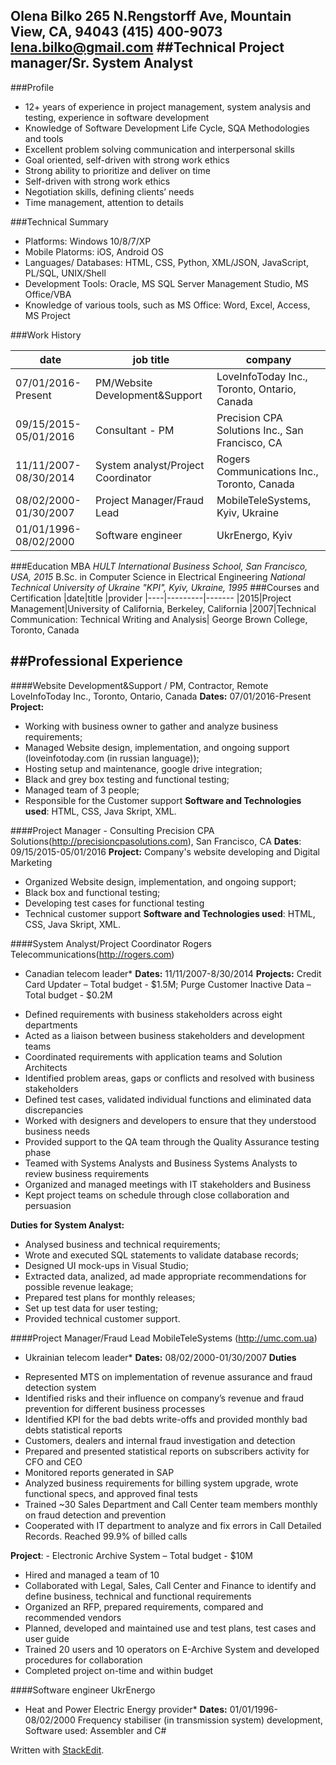 
**Olena Bilko**
265 N.Rengstorff Ave, Mountain View, CA, 94043
(415) 400-9073 
[lena.bilko@gmail.com](mailto:lena.bilko@gmail.com "email")
##Technical Project manager/Sr. System Analyst
----
###Profile
* 12+ years of experience in project management, system analysis and testing, experience in software development
* Knowledge of Software Development Life Cycle, SQA Methodologies and tools
* Excellent problem solving communication and interpersonal skills
* Goal oriented, self-driven with strong work ethics
* Strong ability to prioritize and deliver on time
* Self-driven with strong work ethics
* Negotiation skills, defining clients’ needs
* Time management, attention to details

###Technical Summary
* Platforms:    Windows 10/8/7/XP
* Mobile Platorms:	iOS, Android OS
* Languages/ Databases:	HTML, CSS, Python, XML/JSON, JavaScript, PL/SQL, UNIX/Shell
* Development Tools:	Oracle, MS SQL Server Management Studio, MS Office/VBA 
* Knowledge of various tools, such as MS Office: Word, Excel, Access, MS Project


###Work History

|date|job title|company
|----|---------|-------
|07/01/2016-Present   |PM/Website Development&Support| LoveInfoToday Inc., Toronto, Ontario, Canada|
|09/15/2015-05/01/2016|Consultant - PM| Precision CPA Solutions Inc., San Francisco, CA| 
|11/11/2007-08/30/2014|System analyst/Project Coordinator|Rogers Communications Inc., Toronto, Canada|
|08/02/2000-01/30/2007|Project Manager/Fraud Lead|MobileTeleSystems, Kyiv, Ukraine|
|01/01/1996-08/02/2000|Software engineer|UkrEnergo, Kyiv|
###Education
MBA
*HULT International Business School, San Francisco, USA, 2015*
B.Sc. in Computer Science in Electrical Engineering
*National Technical University of Ukraine "KPI", Kyiv, Ukraine, 1995*
###Courses and Certification
|date|title    |provider
|----|---------|-------
|2015|Project Management|University of California, Berkeley, California
|2007|Technical Communication: Technical Writing and Analysis|	George Brown College, Toronto, Canada


##Professional Experience
----

####Website Development&Support / PM, Contractor, Remote	
LoveInfoToday Inc., Toronto, Ontario, Canada 
**Dates:** 07/01/2016-Present
**Project:**
- Working with business owner to gather and analyze business requirements;
- Managed Website design, implementation, and ongoing support (loveinfotoday.com (in russian language));
- Hosting setup and maintenance, google drive integration;
- Black and grey box testing and functional testing;
- Managed team of 3 people;
- Responsible for the Customer support
**Software and Technologies used**:	HTML, CSS, Java Skript, XML.

####Project Manager - Consulting
Precision CPA Solutions(http://precisioncpasolutions.com), San Francisco, CA
**Dates**: 09/15/2015-05/01/2016
**Project:** Company's website developing and Digital Marketing
- Organized Website design,  implementation, and ongoing support;
- Black box and functional testing;
- Developing test cases for  functional testing
- Technical customer support
**Software and Technologies used**:	HTML, CSS, Java Skript, XML.

####System Analyst/Project Coordinator
Rogers Telecommunications(http://rogers.com)
* Canadian telecom leader*
**Dates:** 11/11/2007-8/30/2014
**Projects:**
Credit Card Updater – Total budget - $1.5M; 
Purge Customer Inactive Data –Total budget - $0.2M
- Defined requirements with business stakeholders across eight departments
- Acted as a liaison between business stakeholders and development teams
- Coordinated requirements with application teams and Solution Architects
- Identified problem areas, gaps or conflicts and resolved with business stakeholders
- Defined test cases, validated individual functions and eliminated data discrepancies
- Worked with designers and developers to ensure that they understood business needs
- Provided support to the QA team through the Quality Assurance testing phase
- Teamed with Systems Analysts and Business Systems Analysts to review business requirements
- Organized and managed meetings with IT stakeholders and Business
- Kept project teams on schedule through close collaboration and persuasion

**Duties for System Analyst:**
- Analysed business and technical requirements; 
- Wrote and executed SQL statements to validate database records;
- Designed UI mock-ups in Visual Studio;
- Extracted data, analized, ad made appropriate recommendations for possible revenue leakage;
- Prepared test plans for monthly releases;
- Set up test data for user testing;
- Provided technical customer support.

####Project Manager/Fraud Lead
MobileTeleSystems (http://umc.com.ua)
* Ukrainian telecom leader*
**Dates:** 08/02/2000-01/30/2007
**Duties**
- Represented MTS on implementation of revenue assurance and fraud detection system   
- Identified risks and their influence on company’s revenue and fraud prevention for different business processes
- Identified KPI for the bad debts write-offs and provided monthly bad debts statistical reports 
- Customers, dealers and internal fraud investigation and detection
- Prepared and presented statistical reports on subscribers activity for CFO and CEO 
- Monitored reports generated in SAP 
- Analyzed business requirements for billing system upgrade, wrote functional specs, and approved final tests
- Trained ~30 Sales Department and Call Center team members monthly on fraud detection and prevention 
- Cooperated with IT department to analyze and fix errors in Call Detailed Records. Reached 99.9% of billed calls 

**Project**: - Electronic Archive System – Total budget - $10M	            		
- Hired and managed a team of 10 
- Collaborated with Legal, Sales, Call Center and Finance to identify and define business, technical and functional requirements
- Organized an RFP, prepared requirements, compared and recommended vendors
- Planned, developed and maintained use and test plans, test cases and user guide
- Trained 20 users and 10 operators on E-Archive System and developed procedures for collaboration 
- Completed project on-time and within budget 

####Software engineer
UkrEnergo
* Heat and Power Electric Energy provider*
**Dates:** 01/01/1996-08/02/2000
Frequency stabiliser (in transmission system) development, Software used: Assembler and C# 

Written with [StackEdit](https://stackedit.io/).
